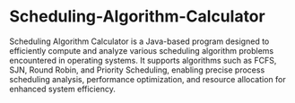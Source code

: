 # Scheduling-Algorithm-Calculator
Scheduling Algorithm Calculator is a Java-based program designed to efficiently compute and analyze various scheduling algorithm problems encountered in operating systems. It supports algorithms such as FCFS, SJN, Round Robin, and Priority Scheduling, enabling precise process scheduling analysis, performance optimization, and resource allocation for enhanced system efficiency.
